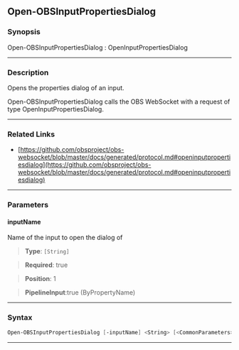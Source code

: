 Open-OBSInputPropertiesDialog
-----------------------------
### Synopsis
Open-OBSInputPropertiesDialog : OpenInputPropertiesDialog

---
### Description

Opens the properties dialog of an input.


Open-OBSInputPropertiesDialog calls the OBS WebSocket with a request of type OpenInputPropertiesDialog.

---
### Related Links
* [https://github.com/obsproject/obs-websocket/blob/master/docs/generated/protocol.md#openinputpropertiesdialog](https://github.com/obsproject/obs-websocket/blob/master/docs/generated/protocol.md#openinputpropertiesdialog)



---
### Parameters
#### **inputName**

Name of the input to open the dialog of



> **Type**: ```[String]```

> **Required**: true

> **Position**: 1

> **PipelineInput**:true (ByPropertyName)



---
### Syntax
```PowerShell
Open-OBSInputPropertiesDialog [-inputName] <String> [<CommonParameters>]
```
---
